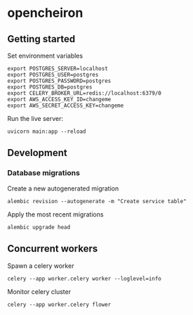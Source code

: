 # opencheiron

## Getting started

Set environment variables

```shell
export POSTGRES_SERVER=localhost
export POSTGRES_USER=postgres
export POSTGRES_PASSWORD=postgres
export POSTGRES_DB=postgres
export CELERY_BROKER_URL=redis://localhost:6379/0
export AWS_ACCESS_KEY_ID=changeme
export AWS_SECRET_ACCESS_KEY=changeme
```

Run the live server:

```shell
uvicorn main:app --reload
```

## Development

### Database migrations

Create a new autogenerated migration

```shell
alembic revision --autogenerate -m "Create service table"
```

Apply the most recent migrations

```shell
alembic upgrade head
```

## Concurrent workers

Spawn a celery worker

```shell
celery --app worker.celery worker --loglevel=info
```

Monitor celery cluster

```shell
celery --app worker.celery flower
```
